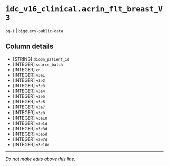# `idc_v16_clinical.acrin_flt_breast_V3`
`bq-1` | `bigquery-public-data`

## Column details
* [STRING]    `dicom_patient_id`
* [INTEGER]   `source_batch`
* [INTEGER]   `cn`
* [INTEGER]   `v3e1`
* [INTEGER]   `v3e2`
* [INTEGER]   `v3e3`
* [INTEGER]   `v3e4`
* [INTEGER]   `v3e5`
* [INTEGER]   `v3e6`
* [INTEGER]   `v3e7`
* [INTEGER]   `v3e8`
* [INTEGER]   `v3e10`
* [INTEGER]   `v3e1d`
* [INTEGER]   `v3e3d`
* [INTEGER]   `v3e5d`
* [INTEGER]   `v3e7d`
* [INTEGER]   `v3e10d`

-------------------------------------------------------------------------------
*Do not make edits above this line.*
